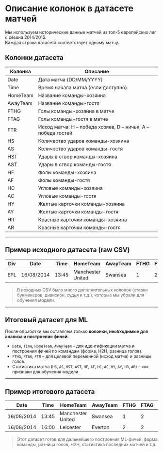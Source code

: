 # Описание колонок в датасете матчей

Мы используем исторические данные матчей из топ-5 европейских лиг с сезона 2014/2015.  
Каждая строка датасета соответствует одному матчу.  

## Колонки датасета

| Колонка    | Описание |
|------------|----------|
| Date       | Дата матча (DD/MM/YYYY) |
| Time       | Время начала матча (если доступно) |
| HomeTeam   | Название команды-хозяина |
| AwayTeam   | Название команды-гостя |
| FTHG       | Голы команды-хозяина в матче |
| FTAG       | Голы команды-гостя в матче |
| FTR        | Исход матча: H – победа хозяев, D – ничья, A – победа гостей |
| HS         | Количество ударов команды-хозяина |
| AS         | Количество ударов команды-гостя |
| HST        | Удары в створ команды-хозяина |
| AST        | Удары в створ команды-гостя |
| HF         | Фолы команды-хозяина |
| AF         | Фолы команды-гостя |
| HC         | Угловые команды-хозяина |
| AC         | Угловые команды-гостя |
| HY         | Желтые карточки команды-хозяина |
| AY         | Желтые карточки команды-гостя |
| HR         | Красные карточки команды-хозяина |
| AR         | Красные карточки команды-гостя |

---

## Пример исходного датасета (raw CSV)

| Div  | Date       | Time  | HomeTeam | AwayTeam | FTHG | FTAG | FTR | HTHG | HTAG | HTR | HS | AS | ... |
|------|------------|-------|----------|----------|------|------|-----|------|------|-----|----|----|-----|
| EPL  | 16/08/2014 | 13:45 | Manchester United | Swansea | 1    | 2    | A   | 0    | 1    | A   | 15 | 9  | ... |

> В исходных CSV было много дополнительных колонок (ставки букмекеров, дивизион, судья и т.д.), которые мы убрали для обучения модели.

---

## Итоговый датасет для ML

После обработки мы оставляем только **колонки, необходимые для анализа и построения фичей**:

- `Date`, `Time`, `HomeTeam`, `AwayTeam` – для идентификации матча и построения фичей по командам (форма, H2H, разница голов).  
- `FTHG`, `FTAG`, `FTR` – для целевой переменной (исход матча) и разницы голов.  
- Статистика матча (`HS`, `AS`, `HST`, `AST`, `HF`, `AF`, `HC`, `AC`, `HY`, `AY`, `HR`, `AR`) – как признаки для обучения модели.  

---

## Пример итогового датасета

| Date       | Time  | HomeTeam | AwayTeam | FTHG | FTAG | FTR | HS | AS | HST | AST | HF | AF | HC | AC | HY | AY | HR | AR |
|------------|-------|----------|----------|------|------|-----|----|----|-----|-----|----|----|----|----|----|----|----|----|
| 16/08/2014 | 13:45 | Manchester United | Swansea | 1    | 2    | A   | 15 | 9  | 5   | 3   | 12 | 10 | 6  | 4  | 2  | 1  | 0  | 0  |
| 16/08/2014 | 16:00 | Leicester | Everton | 2    | 2    | D   | 10 | 8  | 4   | 2   | 8  | 9  | 5  | 3  | 1  | 2  | 0  | 0  |

> Этот датасет готов для дальнейшего построения ML-фичей: форма команды, разница голов, H2H, статистика последних матчей и т.д.
